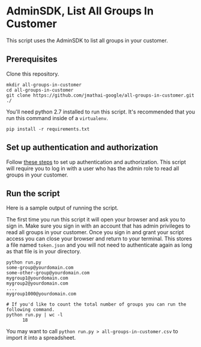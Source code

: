 # AdminSDK, List All Groups In Customer

This script uses the AdminSDK to list all groups in your customer.

## Prerequisites

Clone this repository.

```
mkdir all-groups-in-customer
cd all-groups-in-customer
git clone https://github.com/jmathai-google/all-groups-in-customer.git ./
```

You'll need python 2.7 installed to run this script. It's recommended that you run this command inside of a `virtualenv`.

```
pip install -r requirements.txt
```

## Set up authentication and authorization

Follow [these steps](https://developers.google.com/admin-sdk/directory/v1/quickstart/python) to set up authentication and authorization. This script will require you to log in with a user who has the admin role to read all groups in your customer.

## Run the script

Here is a sample output of running the script.

The first time you run this script it will open your browser and ask you to sign in. Make sure you sign in with an account that has admin privileges to read all groups in your customer. Once you sign in and grant your script access you can close your browser and return to your terminal. This stores a file named `token.json` and you will not need to authenticate again as long as that file is in your directory.

```
python run.py
some-group@yourdomain.com
some-other-group@yourdomain.com
mygroup1@yourdomain.com
mygroup2@yourdomain.com
....
mygroup1000@yourdomain.com

# If you'd like to count the total number of groups you can run the following command.
python run.py | wc -l
      18
```

You may want to call `python run.py > all-groups-in-customer.csv` to import it into a spreadsheet.
